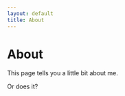 ```yaml
---
layout: default
title: About
---
```

# About

This page tells you a little bit about me.

Or does it?
